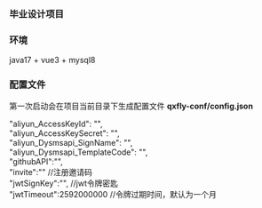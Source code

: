 ### 毕业设计项目

### 环境
java17 + vue3 + mysql8

### 配置文件
第一次启动会在项目当前目录下生成配置文件 **qxfly-conf/config.json**

"aliyun_AccessKeyId": "",\
"aliyun_AccessKeySecret": "",\
"aliyun_Dysmsapi_SignName": "",\
"aliyun_Dysmsapi_TemplateCode": "",\
"githubAPI":"",\
"invite":"" //注册邀请码\
"jwtSignKey":"", //jwt令牌密匙\
"jwtTimeout":2592000000 //令牌过期时间，默认为一个月